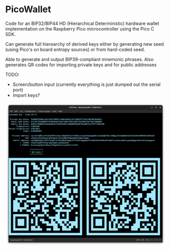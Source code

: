 # PicoWallet
Code for an BIP32/BIP44 HD (Hierarchical Deterministic) hardware wallet implementation on the Raspberry Pico microcontroller using the Pico C SDK.

Can generate full hierearchy of derived keys either by generating new seed (using Pico's on board entropy sources) or from hard-coded seed. 

Able to generate and output BIP39-compliant mnemonic phrases. Also generates QR codes for importing private keys and for public addresses

TODO:
- Screen/button input (currently everything is just dumped out the serial port)
- Import keys?

![Screenshot of serial terminal connected to PicoWallet](/images/serial_screenshot.png)
